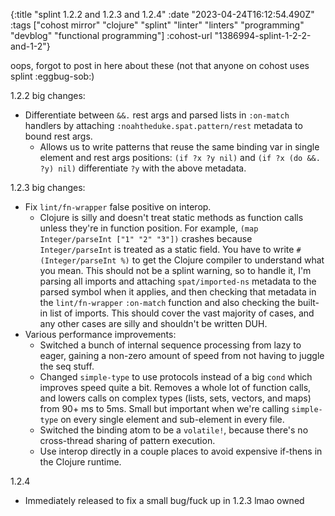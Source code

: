 {:title "splint 1.2.2 and 1.2.3 and 1.2.4"
 :date "2023-04-24T16:12:54.490Z"
 :tags ["cohost mirror" "clojure" "splint" "linter" "linters" "programming" "devblog" "functional programming"]
 :cohost-url "1386994-splint-1-2-2-and-1-2"}

oops, forgot to post in here about these (not that anyone on cohost uses splint :eggbug-sob:)

1.2.2 big changes:

* Differentiate between `&&.` rest args and parsed lists in `:on-match` handlers by attaching `:noahtheduke.spat.pattern/rest` metadata to bound rest args.
  * Allows us to write patterns that reuse the same binding var in single element and rest args positions: `(if ?x ?y nil)` and `(if ?x (do &&. ?y) nil)` differentiate `?y` with the above metadata.

1.2.3 big changes:

* Fix `lint/fn-wrapper` false positive on interop.
    * Clojure is silly and doesn't treat static methods as function calls unless they're in function position. For example, `(map Integer/parseInt ["1" "2" "3"])` crashes because `Integer/parseInt` is treated as a static field. You have to write `#(Integer/parseInt %)` to get the Clojure compiler to understand what you mean. This should not be a splint warning, so to handle it, I'm parsing all imports and attaching `spat/imported-ns` metadata to the parsed symbol when it applies, and then checking that metadata in the `lint/fn-wrapper` `:on-match` function and also checking the built-in list of imports. This should cover the vast majority of cases, and any other cases are silly and shouldn't be written DUH.
* Various performance improvements:
  * Switched a bunch of internal sequence processing from lazy to eager, gaining a non-zero amount of speed from not having to juggle the seq stuff.
  * Changed `simple-type` to use protocols instead of a big `cond` which improves speed quite a bit. Removes a whole lot of function calls, and lowers calls on complex types (lists, sets, vectors, and maps) from 90+ ms to 5ms. Small but important when we're calling `simple-type` on every single element and sub-element in every file.
  * Switched the binding atom to be a `volatile!`, because there's no cross-thread sharing of pattern execution.
  * Use interop directly in a couple places to avoid expensive if-thens in the Clojure runtime.

1.2.4

* Immediately released to fix a small bug/fuck up in 1.2.3 lmao owned
